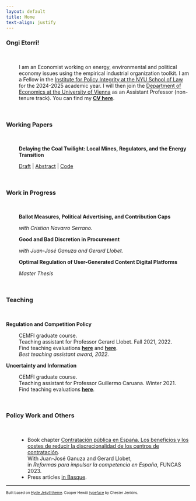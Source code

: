 ```yaml
---
layout: default
title: Home
text-align: justify
---
```


<!---  Define the .indented style to call it later  --->
<style>
.indented {
  margin-left: 2.5em;
}
</style>

<!---  Picture on the top of the website  --->
<p align="center">
   <!--- <img width="300" height=auto src="/photos/PELLO (88).jpg"> ---> <!---  horizontal pic  --->
   <!--- <img width="400" height=auto src="/photos/PELLO (82).jpg"> ---> <!---  horizontal pic, close face  --->
   <!--- <img width="300" height=auto src="/photos/PELLO (88) black_white.jpg"> ---> <!---  horizontal pic, black and white  ---> 
   <!--- <img width="200" height=auto src="/photos/PELLO (53).jpg">  ---> <!---  vertical pic  --->
</p>

<!---  Blank line  --->
<!--- <br/> --->

<h3 id="welcome">Ongi Etorri!</h3>
<br/>
<dl>
  <dd class="indented">
    I am an Economist working on energy, environmental and political economy issues using the empirical industrial organization toolkit. 
    <!-- I just completed my PhD in Economics at <a href="https://www.cemfi.es/" target="_blank">CEMFI</a>. -->
    I am a Fellow in the <a href="https://policyintegrity.org" target="_blank">Institute for Policy Integrity at the NYU School of Law</a> for the 2024-2025 academic year. 
    I will then join the <a href="https://econ.univie.ac.at" target="_blank">Department of Economics at the University of Vienna</a> as an Assistant Professor (non-tenure track).
    You can find my <strong><a href="resume/pello_resume.pdf" target="_blank">CV here</a></strong>.
  </dd>
</dl>

<!--  My main interests lie in the fields of industrial organization, energy/environmental economics and political economy. -->

<!-- Social buttons: twitter, github, linkedin... -->
<!---  target="_blank": The links pop um in new tabs  --->
<!---  style="float: left; margin-right: 30px;": Allows for space between icons  --->
<!--- <a href="/documents/CV.pdf" target="_blank"><img src="/icons/file-solid.svg" style="display: inline-block; margin-right: 20px;" width="25" height="25" class="filter-gray-dark"></a><a href="mailto:pello.aspuru@cemfi.edu.es"><img src="/icons/envelope-solid.svg" style="display: inline-block; margin-right: 20px;" width="25" height="25" class="filter-gray-dark"></a><a href="https://github.com/pelloaspuru" target="_blank"><img src="/icons/github.svg" style= "display: inline-block; margin-right: 20px;" width="25" height="25" class="filter-gray-dark"></a><a href="https://github.com/pelloaspuru" target="_blank"><img src="/icons/google.svg" style= "display: inline-block; margin-right: 20px;" width="25" height="25" class="filter-gray-dark"></a><a href="https://twitter.com/pelloaspuru" target="_blank"><img src="/icons/twitter.svg" style="display: inline-block; margin-right: 20px;" width="25" height="25" class="filter-gray-dark"></a><a href="https://www.linkedin.com/in/pelloaspuru" target="_blank"><img src="/icons/linkedin.svg" style = "display: inline-block; margin-right: 0px;" width="25" height="25" class="filter-gray-dark"></a>
 --->
<!-- Social buttons: twitter, github, linkedin... -->
<!-- {% include social_links.html %} -->
<!---
<dd> <h4> References </h4>
    <ul>
   <li> <strong><a href="https://gllobet.github.io" target="_blank">Gerard Llobet</a></strong> Associate professor with tenure, CEMFI. </li>
   <li> <strong><a href="https://mreguant.github.io" target="_blank">Mar Reguant</a></strong> Professor, Northwestern University and BSE. </li>
   <li> <strong><a href="https://sites.google.com/view/dmitry-arkhangelsky/home" target="_blank">Dmitry Arkhangelsky</a></strong> Associate professor, CEMFI. </li>
   <li> <strong><a href="https://www.gautamgowrisankaran.com" target="_blank">Gautam Gowrisankaran</a></strong> Professor, Columbia University. </li>
    </ul>
</dd>
--->
<!---  Blank line  --->

<br/>
<h3 id="working-papers">Working Papers</h3>
<br/>

<dl>
  <dt class="indented">
    <strong><p class="indented" style="margin: 0;">Delaying the Coal Twilight: Local Mines, Regulators, and the Energy Transition</p></strong>
  </dt>
  <dd class="indented">
    <p>
      <a href="papers/main.pdf" target="_blank">Draft</a> |
      <a href="javascript:void(0);" onclick="toggle('abstract_coal')">Abstract</a> |
      <a href="https://github.com/pelloaspuru/coal" target="_blank">Code</a>
    </p>
    <div id="abstract_coal" style="display:none;">
      <p>Coal is the first source of electricity worldwide, yet it is also the most polluting.
      Since 2010, the US has experienced a sharp reduction in natural gas prices, a close coal substitute.
      However, coal power plants invested $29 billion in upgrades between 2008 and 2019. 
      This paper aims to reconcile these two seemingly contradictory facts through a novel mechanism: the protection of local coal mines by electricity regulators.
      According to this mechanism, regulators from mining states encouraged coal plant upgrades that enabled the plants to keep procuring from the state's mines.
      Coal plant upgrades often translated into higher electricity prices, harming consumer welfare.
      Moreover, the upgrades extended the lifetime of the coal power plants, delaying their replacement and preventing substantial CO2 emission reductions.
      This paper combines reduced-form and structural estimation methods to find that, absent the coal protection channel, total US coal plant capacity in 2030 would have been 7% lower.</p>
    </div>
  </dd>
</dl>


<!---  Blank line  --->
<br/>

<h3>Work in Progress</h3>
<br/>

<dl>
  <dt class="indented"><strong><p class="indented" style="margin: 0;">Ballot Measures, Political Advertising, and Contribution Caps</p></strong></dt>
  <dd class="indented"><p><i>with Cristian Navarro Serrano.</i></p></dd>
  <dt class="indented"><strong><p class="indented" style="margin: 0;">Good and Bad Discretion in Procurement</p></strong></dt>
  <dd class="indented"><p><i>with Juan-José Ganuza and Gerard Llobet.</i></p></dd>
  <dt class="indented"><strong><p class="indented" style="margin: 0;">Optimal Regulation of User-Generated Content Digital Platforms</p></strong></dt>
  <dd class="indented"><p><i>Master Thesis</i></p></dd>
</dl>

<!---  Blank line  --->
<br/>

<h3 id="teaching">Teaching</h3>
<br/>
<dl>
  <strong><p class="indented"><h4 style="margin: 0;">Regulation and Competition Policy</h4></p></strong>
  <dd class="indented">
    CEMFI graduate course. <br>
    Teaching assistant for Professor Gerard Llobet. Fall 2021, 2022. <br>
    Find teaching evaluations <strong><a href="teaching/2020_21_RCP_TA_evaluation.pdf" target="_blank">here</a></strong> and
    <strong><a href="teaching/2021_22_RCP_TA_evaluation.pdf" target="_blank">here</a></strong>. <br>
    <i>Best teaching assistant award, 2022.</i>
  </dd>

  <strong><p class="indented"><h4 style="margin: 0;">Uncertainty and Information</h4></p></strong>
  <dd class="indented">
    CEMFI graduate course. <br>
    Teaching assistant for Professor Guillermo Caruana. Winter 2021. <br>
    Find teaching evaluations <strong><a href="teaching/2020_21_UA_TA_evaluation.pdf" target="_blank">here</a></strong>.
  </dd>
</dl>

<!---  Blank line  --->
<br/>

<h3 id="policy-work-and-others">Policy Work and Others</h3>
<br/>
<dl>
  <dd class="indented">
    <ul>
      <li>
        Book chapter <a href="https://www.funcas.es/articulos/contratacion-publica-en-espana-los-beneficios-y-los-costes-de-reducir-la-discrecionalidad-de-los-centros-de-contratacion/" target="_blank">
        Contratación pública en Espańa. Los beneficios y los costes de reducir la discrecionalidad de los centros de contratación</a>. <br>
        With Juan-José Ganuza and Gerard Llobet, <br>
        in <i>Reformas para impulsar la competencia en España</i>, FUNCAS 2023.
      </li>
      <li>
        Press articles <a href="https://www.enpresabidea.eus/autor/pello-aspuru-lopez-munain_19530_115.html" target="_blank">in Basque</a>.
      </li>
    </ul>
  </dd>
</dl>

---
<sup><sub>Built based on <a href="https://github.com/poole/hyde" target="_blank">Hyde Jekyll theme</a>. Cooper Hewitt <a href="https://www.cooperhewitt.org/open-source-at-cooper-hewitt/cooper-hewitt-the-typeface-by-chester-jenkins/" target="_blank">typeface</a> by Chester Jenkins.<sub><sup>

<!---  This is for the Abstract button  --->
<script>
function toggle(id) {
  const el = document.getElementById(id);
  if (el.style.display === "none") {
    el.style.display = "block";
  } else {
    el.style.display = "none";
  }
}
</script>



